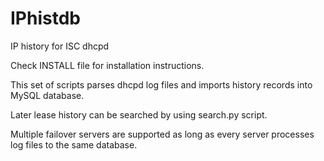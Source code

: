 IPhistdb
========

IP history for ISC dhcpd 

Check INSTALL file for installation instructions.

This set of scripts parses dhcpd log files and imports history records 
into MySQL database.

Later lease history can be searched by using search.py script.

Multiple failover servers are supported as long as every server processes log
files to the same database. 
